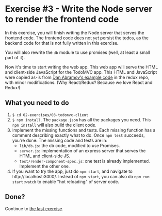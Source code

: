 # Exercise #3 - Write the Node server to render the frontend code
In this exercise, you will finish writing the Node server that serves 
the frontend code. The frontend code does not _yet_ persist the todos, 
as the backend code for that is not fully written in this exercise.

You will also rewrite the `db` module to use promises (well, at least a small
part of it).

Now it's time to start writing the web app. This web app will serve the HTML
and client-side JavaScript for the TodoMVC app. This HTML and JavaScript
were copied as-is from 
[Dan Abramov's example code](https://github.com/reactjs/redux/tree/master/examples/todomvc) 
in the redux repo, with minor modifications. (Why React/Redux? Because we love
React and Redux!)

## What you need to do
1. `$ cd 02-exercises/03-todomvc-client`
1. `$ npm install`. The `package.json` has all the packages you need.
   This `npm install` will also build the client code. 
1. Implement the missing functions and tests. 
   Each missing function has a comment describing exactly what to do. 
   Once `npm test` succeeds, you're done.
   The missing code and tests are in:
   * `lib/db.js`: the db code, modified to use Promises.
   * `server.js`: implementation of an express server that serves the HTML
     and client-side JS.
   * `test/render-component-spec.js`: one test is already
     implemented. Implement the other one.
1. If you want to try the app, just do `npm start`, and navigate to 
   http://localhost:3000/. Instead of `npm start`, you can also
   do `npm run start:watch` to enable "hot reloading" of server code.     

## Done?
Continue to [the last exercise](../04-todomvc-server/README.md).   
